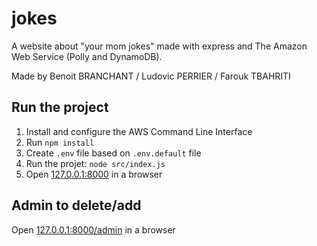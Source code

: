 # jokes
A website about "your mom jokes" made with express and The Amazon Web Service (Polly and DynamoDB).

Made by Benoit BRANCHANT / Ludovic PERRIER / Farouk TBAHRITI

Run the project
---------------
1. Install and configure the AWS Command Line Interface
2. Run `npm install`
3. Create `.env` file based on `.env.default` file
4. Run the projet: `node src/index.js`
5. Open [127.0.0.1:8000](http://127.0.0.1:8000/) in a browser

Admin to delete/add
-------------------
Open [127.0.0.1:8000/admin](http://127.0.0.1:8000/admin) in a browser
